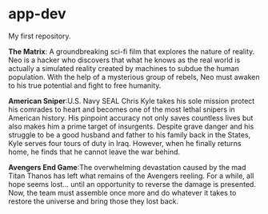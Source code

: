 # app-dev
My first repository.

**The Matrix**: A groundbreaking sci-fi film that explores the nature of reality. Neo is a hacker who discovers that what he knows as the real world is actually a simulated reality created by machines to subdue the human population. With the help of a mysterious group of rebels, Neo must awaken to his true potential and fight to free humanity.

**American Sniper**:U.S. Navy SEAL Chris Kyle takes his sole mission protect his comrades to heart and becomes one of the most lethal snipers in American history. His pinpoint accuracy not only saves countless lives but also makes him a prime target of insurgents. Despite grave danger and his struggle to be a good husband and father to his family back in the States, Kyle serves four tours of duty in Iraq. However, when he finally returns home, he finds that he cannot leave the war behind.

**Avengers End Game**:The overwhelming devastation caused by the mad Titan Thanos has left what remains of the Avengers reeling. For a while, all hope seems lost... until an opportunity to reverse the damage is presented. Now, the team must assemble once more and do whatever it takes to restore the universe and bring those they lost back.
